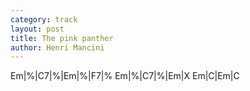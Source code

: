 ```yaml
---
category: track
layout: post
title: The pink panther
author: Henri Mancini
---
```


<canvas class="chords">Em|%|C7|%|Em|%|F7|%
Em|%|C7|%|Em|X
Em|C|Em|C</canvas>






